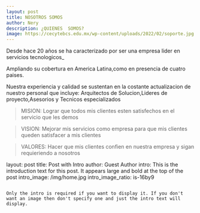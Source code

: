 ```yaml
--- 
layout: post
title: NOSOTROS SOMOS
author: Nery
description: ¿QUIENES  SOMOS?  
image: https://cecytebcs.edu.mx/wp-content/uploads/2022/02/soporte.jpg
---
```


Desde hace 20 años se ha caracterizado por ser una empresa lider en servicios tecnologicos_

Ampliando su cobertura en America Latina,como en presencia de cuatro paises.

Nuestra experiencia y calidad se sustentan en la costante actualizacion de nuestro personal que incluye: Arquitectos de Solucion,Lideres de proyecto,Asesorios y Tecnicos especializados

> MISION: Lograr que todos mis clientes esten satisfechos en el servicio que les demos

> VISION: Mejorar mis servicios como empresa para que mis clientes queden satisfacer a mis clientes

> VALORES: Hacer que mis clientes confien en nuestra empresa y sigan requieriendo a nosotros

layout: post
title: Post with Intro
author: Guest Author
intro: This is the introduction text for this post. It appears large and bold at the top of the post
intro_image: /img/home.jpg
intro_image_ratio: is-16by9
```

Only the intro is required if you want to display it. If you don't want an image then don't specify one and just the intro text will display.
